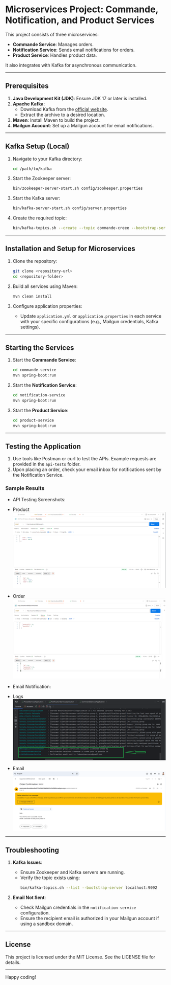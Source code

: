 # Microservices Project: Commande, Notification, and Product Services

This project consists of three microservices:
- **Commande Service**: Manages orders.
- **Notification Service**: Sends email notifications for orders.
- **Product Service**: Handles product data.

It also integrates with Kafka for asynchronous communication.

---

## Prerequisites

1. **Java Development Kit (JDK)**: Ensure JDK 17 or later is installed.
2. **Apache Kafka**:
   - Download Kafka from the [official website](https://kafka.apache.org/downloads).
   - Extract the archive to a desired location.
3. **Maven**: Install Maven to build the project.
4. **Mailgun Account**: Set up a Mailgun account for email notifications.

---

## Kafka Setup (Local)

1. Navigate to your Kafka directory:
   ```bash
   cd /path/to/kafka
   ```

2. Start the Zookeeper server:
   ```bash
   bin/zookeeper-server-start.sh config/zookeeper.properties
   ```

3. Start the Kafka server:
   ```bash
   bin/kafka-server-start.sh config/server.properties
   ```

4. Create the required topic:
   ```bash
   bin/kafka-topics.sh --create --topic commande-creee --bootstrap-server localhost:9092 --partitions 1 --replication-factor 1
   ```

---

## Installation and Setup for Microservices

1. Clone the repository:
   ```bash
   git clone <repository-url>
   cd <repository-folder>
   ```

2. Build all services using Maven:
   ```bash
   mvn clean install
   ```

3. Configure application properties:
   - Update `application.yml` or `application.properties` in each service with your specific configurations (e.g., Mailgun credentials, Kafka settings).

---

## Starting the Services

1. Start the **Commande Service**:
   ```bash
   cd commande-service
   mvn spring-boot:run
   ```

2. Start the **Notification Service**:
   ```bash
   cd notification-service
   mvn spring-boot:run
   ```

3. Start the **Product Service**:
   ```bash
   cd product-service
   mvn spring-boot:run
   ```

---

## Testing the Application

1. Use tools like Postman or curl to test the APIs. Example requests are provided in the `api-tests` folder.
2. Upon placing an order, check your email inbox for notifications sent by the Notification Service.

### Sample Results

- API Testing Screenshots:
- Product
  ![API Testing](./screenshots/api-testing-product.PNG)
- Order
  ![API Testing](./screenshots/api-testing-order.PNG)

- Email Notification:
- Logs
  ![Email Notification](./screenshots/email-notification-logs.png)
- Email
  ![Email Notification](./screenshots/email-notification.PNG)

---

## Troubleshooting

1. **Kafka Issues**:
   - Ensure Zookeeper and Kafka servers are running.
   - Verify the topic exists using:
     ```bash
     bin/kafka-topics.sh --list --bootstrap-server localhost:9092
     ```

2. **Email Not Sent**:
   - Check Mailgun credentials in the `notification-service` configuration.
   - Ensure the recipient email is authorized in your Mailgun account if using a sandbox domain.

---

## License

This project is licensed under the MIT License. See the LICENSE file for details.

---

Happy coding!
